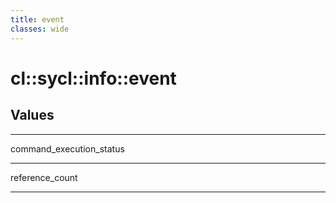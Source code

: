 ```yaml
---
title: event
classes: wide
---
```

# cl::sycl::info::event
## Values

---

command_execution_status

---

reference_count

---
